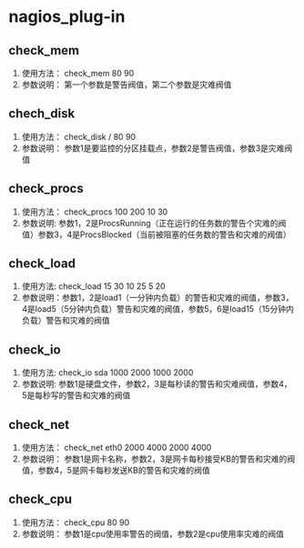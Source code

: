 # nagios_plug-in

## check_mem
1. 使用方法： check_mem 80 90
2. 参数说明： 第一个参数是警告阀值，第二个参数是灾难阀值

## chech_disk
1. 使用方法： check_disk / 80 90
2. 参数说明： 参数1是要监控的分区挂载点，参数2是警告阀值，参数3是灾难阀值

## check_procs
1. 使用方法： check_procs 100 200 10 30
2. 参数说明:  参数1，2是ProcsRunning（正在运行的任务数的警告个灾难的阀值）参数3，4是ProcsBlocked（当前被阻塞的任务数的警告和灾难的阀值）

## check_load
1. 使用方法: check_load 15 30 10 25 5 20
2. 参数说明：参数1，2是load1（一分钟内负载）的警告和灾难的阀值，参数3，4是load5（5分钟内负载）警告和灾难的阀值，参数5，6是load15（15分钟内负载）警告和灾难的阀值

## check_io
1. 使用方法: check_io sda 1000 2000 1000 2000
2. 参数说明: 参数1是硬盘文件，参数2，3是每秒读的警告和灾难阀值，参数4，5是每秒写的警告和灾难的阀值

## check_net
1. 使用方法： check_net eth0 2000 4000 2000 4000
2. 参数说明： 参数1是网卡名称，参数2，3是网卡每秒接受KB的警告和灾难的阀值，参数4，5是网卡每秒发送KB的警告和灾难的阀值

## check_cpu
1. 使用方法： check_cpu 80 90
2. 参数说明： 参数1是cpu使用率警告的阀值，参数2是cpu使用率灾难的阀值